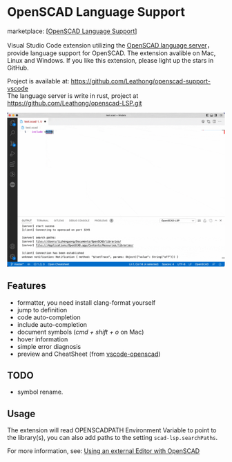 # OpenSCAD Language Support

marketplace: [[OpenSCAD Language Support](https://marketplace.visualstudio.com/items?itemName=Leathong.openscad-language-support)]

Visual Studio Code extension utilizing the [OpenSCAD language server](https://github.com/Leathong/openscad-LSP.git)， provide language support for OpenSCAD. The extension avalible on Mac, Linux and Windows. If you like this extension, please light up the stars in GitHub.

Project is available at: <https://github.com/Leathong/openscad-support-vscode>  
The language server is write in rust, project at <https://github.com/Leathong/openscad-LSP.git>

![screen record](media/screen_record.gif)

## Features

- formatter, you need install clang-format yourself
- jump to definition
- code auto-completion
- include auto-completion
- document symbols (*cmd + shift + o* on Mac)
- hover information
- simple error diagnosis
- preview and CheatSheet (from [vscode-openscad](https://github.com/Antyos/vscode-openscad))


## TODO
- symbol rename.

## Usage

The extension will read OPENSCADPATH Environment Variable to point to the library(s), you can also add paths to the setting `scad-lsp.searchPaths`.

For more information, see: [Using an external Editor with OpenSCAD](https://en.wikibooks.org/wiki/OpenSCAD_User_Manual/Using_an_external_Editor_with_OpenSCAD)


